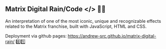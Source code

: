 ## Matrix Digital Rain/Code </> 👨‍💻

An interpretation of one of the most iconic, unique and recognizable effects related to the Matrix franchise, built with JavaScript, HTML and CSS.

Deployment via github pages: https://andrew-src.github.io/matrix-digital-rain/
0️⃣1️⃣
